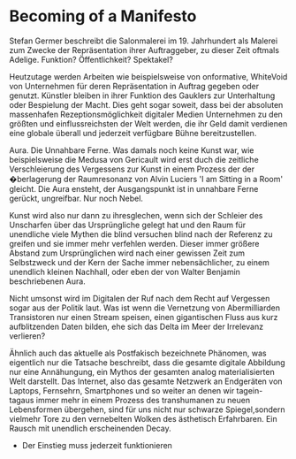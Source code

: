 # Becoming of a Manifesto

Stefan Germer beschreibt die Salonmalerei im 19. Jahrhundert als Malerei zum Zwecke der Repräsentation
ihrer Auftraggeber, zu dieser Zeit oftmals Adelige. Funktion? Öffentlichkeit? Spektakel?

Heutzutage werden Arbeiten wie beispielsweise von onformative, WhiteVoid von Unternehmen für deren Repräsentation
in Auftrag gegeben oder genutzt. Künstler bleiben in ihrer Funktion des Gauklers zur Unterhaltung oder Bespielung
der Macht. Dies geht sogar soweit, dass bei der absoluten massenhafen Rezeptionsmöglichkeit digitaler Medien
Unternehmen zu den größten und einflussreichsten der Welt werden, die ihr Geld damit verdienen eine globale
überall und jederzeit verfügbare Bühne bereitzustellen.

Aura. Die Unnahbare Ferne. Was damals noch keine Kunst war, wie beispielsweise die Medusa von Gericault
wird erst duch die zeitliche Verschleierung des Vergessens zur Kunst in einem Prozess der der �berlagerung der
Raumresonanz von Alvin Luciers 'I am Sitting in a Room' gleicht. Die Aura ensteht, der Ausgangspunkt ist in
unnahbare Ferne gerückt, ungreifbar. Nur noch Nebel.

Kunst wird also nur dann zu ihresglechen, wenn sich der Schleier des Unscharfen über das Ursprüngliche gelegt hat
und den Raum für unendliche viele Mythen die blind versuchen blind nach der Referenz zu greifen und sie immer mehr
verfehlen werden. Dieser immer größere Abstand zum Ursprünglichen wird nach einer gewissen Zeit zum Selbstzweck
und der Kern der Sache immer nebensächlicher, zu einem unendlich kleinen Nachhall, oder eben der von
Walter Benjamin beschriebenen Aura.

Nicht umsonst wird im Digitalen der Ruf nach dem Recht auf Vergessen sogar aus der Politik laut. Was ist wenn
die Vernetzung von Abermilliarden Transistoren nur einen Stream speisen, einen gigantischen Fluss aus kurz aufblitzenden
Daten bilden, ehe sich das Delta im Meer der Irrelevanz verlieren?

Ähnlich auch das aktuelle als Postfakisch bezeichnete Phänomen, was eigentlich nur die Tatsache beschreibt,
dass die gesamte digitale Abbildung nur eine Annähungung, ein Mythos der gesamten analog materialisierten Welt darstellt.
Das Internet, also das gesamte Netzwerk an Endgeräten von Laptops, Fernsehrn, Smartphones und so weiter an denen wir
tagein- tagaus immer mehr in einem Prozess des transhumanen zu neuen Lebensformen übergehen, sind für uns nicht nur
schwarze Spiegel,sondern vielmehr Tore zu den vernebelten Wolken des ästhetisch Erfahrbaren. Ein Rausch mit unendlich
erscheinenden Decay.

* Der Einstieg muss jederzeit funktionieren

